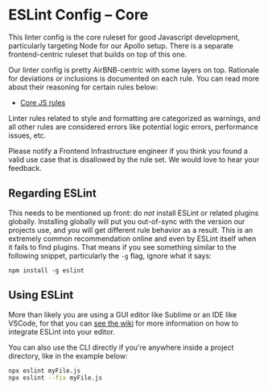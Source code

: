 # ESLint Config – Core

This linter config is the core ruleset for good Javascript development,
particularly targeting Node for our Apollo setup. There is a separate
frontend-centric ruleset that builds on top of this one.

Our linter config is pretty AirBNB-centric with some layers on top. Rationale
for deviations or inclusions is documented on each rule. You can read more
about their reasoning for certain rules below:

* [Core JS rules](https://github.com/airbnb/javascript)

Linter rules related to style and formatting are categorized as warnings, and
all other rules are considered errors like potential logic errors, performance
issues, etc.

Please notify a Frontend Infrastructure engineer if you think you found a valid
use case that is disallowed by the rule set. We would love to hear your
feedback.

## Regarding ESLint

This needs to be mentioned up front: do _not_ install ESLint or related plugins
globally. Installing globally will put you out-of-sync with the version our
projects use, and you will get different rule behavior as a result. This is an
extremely common recommendation online and even by ESLint itself when it fails
to find plugins. That means if you see something similar to the following
snippet, particularly the `-g` flag, ignore what it says:

```
npm install -g eslint
```

## Using ESLint

More than likely you are using a GUI editor like Sublime or an IDE like VSCode,
for that you can [see the wiki][wiki] for more information on how to integrate
ESLint into your editor.

You can also use the CLI directly if you're anywhere inside a project directory,
like in the example below:

```sh
npx eslint myFile.js
npx eslint --fix myFile.js
```

[wiki]: https://github.com/VoxsupInc/voxsupFrontend2/wiki/Code-Quality-Standards#your-coding-environment
